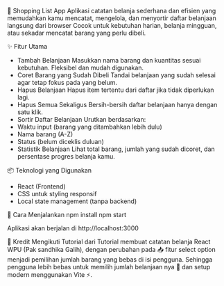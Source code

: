 🛒 Shopping List App
Aplikasi catatan belanja sederhana dan efisien yang memudahkan kamu mencatat, mengelola, dan menyortir daftar belanjaan langsung dari browser Cocok untuk kebutuhan harian, belanja mingguan, atau sekadar mencatat barang yang perlu dibeli.

✨ Fitur Utama
- Tambah Belanjaan
Masukkan nama barang dan kuantitas sesuai kebutuhan. Fleksibel dan mudah digunakan.
- Coret Barang yang Sudah Dibeli
Tandai belanjaan yang sudah selesai agar tetap fokus pada yang belum.
- Hapus Belanjaan
Hapus item tertentu dari daftar jika tidak diperlukan lagi.
- Hapus Semua Sekaligus
Bersih-bersih daftar belanjaan hanya dengan satu klik.
- Sortir Daftar Belanjaan
Urutkan berdasarkan:
- Waktu input (barang yang ditambahkan lebih dulu)
- Nama barang (A-Z)
- Status (belum diceklis duluan)
- Statistik Belanjaan
Lihat total barang, jumlah yang sudah dicoret, dan persentase progres belanja kamu.

📦 Teknologi yang Digunakan
- React (Frontend)
- CSS untuk styling responsif
- Local state management (tanpa backend)

🚀 Cara Menjalankan
npm install
npm start


Aplikasi akan berjalan di http://localhost:3000

🙌 Kredit Mengikuti Tutorial dari Tutorial membuat catatan belanja React WPU (Pak sandhika Galih), dengan perubahan pada 📥 fitur select option menjadi pemilihan jumlah barang yang bebas di isi pengguna. Sehingga pengguna lebih bebas untuk memilih jumlah belanjaan nya 🛒 dan setup modern menggunakan Vite ⚡.

